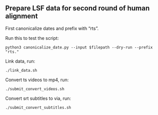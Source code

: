 ## Prepare LSF data for second round of human alignment

First canonicalize dates and prefix with “rts”.

Run this to test the script:

    python3 canonicalize_date.py --input $filepath --dry-run --prefix "rts."

Link data, run:

    ./link_data.sh

Convert ts videos to mp4, run:

    ./submit_convert_videos.sh

Convert srt subtitles to via, run:

    ./submit_convert_subtitles.sh

